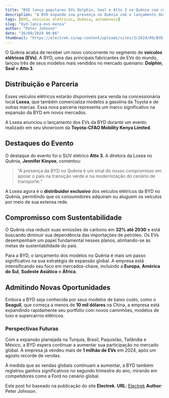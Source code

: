 ```yaml
---
title: "BYD lança populares EVs Dolphin, Seal e Atto 3 no Quênia com concessionária local Toyota"
description: "A BYD expande sua presença no Quênia com o lançamento dos modelos Dolphin, Seal e Atto 3."
tags: [BYD, veículos elétricos, Quênia, automóveis]
slug: "byd-lanca-evs-kenia"
author: "Peter Johnson"
date: "26/09/2024 00:06"
thumbnail: "https://electrek.co/wp-content/uploads/sites/3/2024/09/BYD-EVs-Kenya.jpeg?quality=82&strip=all&w=1400"
---
```


O Quênia acaba de receber um novo concorrente no segmento de **veículos elétricos (EVs)**. A BYD, uma das principais fabricantes de EVs do mundo, lançou três de seus modelos mais vendidos no mercado queniano: **Dolphin**, **Seal** e **Atto 3**.

## Distribuição e Parceria

Esses veículos elétricos estarão disponíveis para venda na concessionária local **Loxea**, que também comercializa modelos a gasolina da Toyota e de outras marcas. Essa nova parceria representa um marco significativo na expansão da BYD em novos mercados.

A Loxea anunciou o lançamento dos EVs da BYD durante um evento realizado em seu showroom da **Toyota-CFAO Mobility Kenya Limited**.

## Destaques do Evento

O destaque do evento foi o SUV elétrico **Atto 3**. A diretora da Loxea no Quênia, **Jennifer Kinyoe**, comentou: 

> “A presença da BYD no Quênia é um sinal do nosso compromisso em apoiar o país na transição verde e na modernização do cenário de transporte.”

A Loxea agora é o **distribuidor exclusivo** dos veículos elétricos da BYD no Quênia, permitindo que os consumidores adquiram ou aluguem os veículos por meio de sua extensa rede.

## Compromisso com Sustentabilidade

O Quênia visa reduzir suas emissões de carbono em **32% até 2030** e está buscando diminuir sua dependência das importações de petróleo. Os EVs desempenham um papel fundamental nesses planos, alinhando-se às metas de sustentabilidade do país.

Para a BYD, o lançamento dos modelos no Quênia é mais um passo significativo na sua estratégia de expansão global. A empresa está intensificando seu foco em mercados-chave, incluindo a **Europa**, **América do Sul**, **Sudeste Asiático** e **África**.

## Admitindo Novas Oportunidades

Embora a BYD seja conhecida por seus modelos de baixo custo, como o **Seagull**, que começa a menos de **10 mil dólares** na China, a empresa está expandindo rapidamente seu portfólio com novos caminhões, modelos de luxo e supercarros elétricos.

### Perspectivas Futuras

Com a expansão planejada na Turquia, Brasil, Paquistão, Tailândia e México, a BYD espera continuar a aumentar sua participação no mercado global. A empresa já vendeu mais de **1 milhão de EVs** em 2024, após um agosto recorde de vendas.

À medida que as vendas globais continuam a aumentar, a BYD também registrou ganhos significativos no segundo trimestre do ano, mirando em competidores como a Ford no cenário global.

Este post foi baseado na publicação do site **Electrek**. 
**URL**: [Electrek](https://electrek.co/2024/09/25/byd-launches-top-selling-evs-kenya-local-toyota-dealer/) 
**Author**: Peter Johnson.